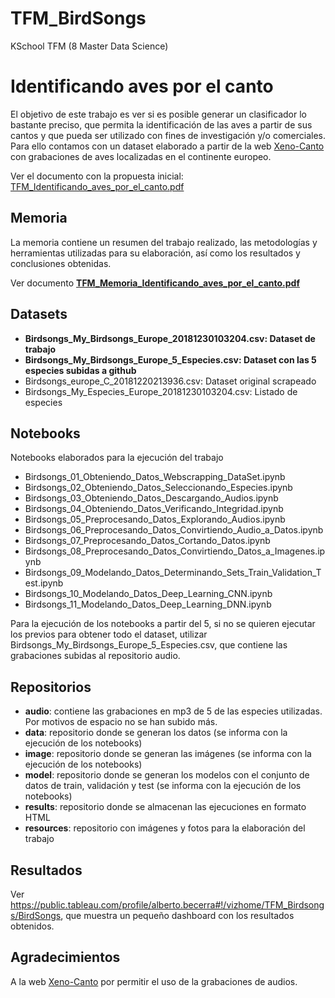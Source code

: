 # TFM_BirdSongs
KSchool TFM (8 Master Data Science)

Identificando aves por el canto
=======

El objetivo de este trabajo es ver si es posible generar un clasificador lo bastante preciso, que permita la identificación de las aves a partir de sus cantos y que pueda ser utilizado con fines de investigación y/o comerciales. Para ello contamos con un dataset elaborado a partir de la web [Xeno-Canto](https://www.xeno-canto.org) con grabaciones de aves localizadas en el continente europeo.

Ver el documento con la propuesta inicial: [TFM_Identificando_aves_por_el_canto.pdf](https://github.com/albertobecerra74/TFM_BirdSongs/blob/master/TFM_Identificando_aves_por_el_canto.pdf)

Memoria
-------------

La memoria contiene un resumen del trabajo realizado, las metodologías y herramientas utilizadas para su elaboración, así como los resultados y conclusiones obtenidas.

Ver documento [**TFM_Memoria_Identificando_aves_por_el_canto.pdf**](https://github.com/albertobecerra74/TFM_BirdSongs/blob/master/TFM_Memoria_Identificando_Especies_Por_el_Canto.pdf)

Datasets
-----------------------

* **Birdsongs_My_Birdsongs_Europe_20181230103204.csv: Dataset de trabajo**
* **Birdsongs_My_Birdsongs_Europe_5_Especies.csv: Dataset con las 5 especies subidas a github**
* Birdsongs_europe_C_20181220213936.csv: Dataset original scrapeado 
* Birdsongs_My_Especies_Europe_20181230103204.csv: Listado de especies

Notebooks
-----------------------
Notebooks elaborados para la ejecución del trabajo

* Birdsongs_01_Obteniendo_Datos_Webscrapping_DataSet.ipynb
* Birdsongs_02_Obteniendo_Datos_Seleccionando_Especies.ipynb
* Birdsongs_03_Obteniendo_Datos_Descargando_Audios.ipynb
* Birdsongs_04_Obteniendo_Datos_Verificando_Integridad.ipynb
* Birdsongs_05_Preprocesando_Datos_Explorando_Audios.ipynb
* Birdsongs_06_Preprocesando_Datos_Convirtiendo_Audio_a_Datos.ipynb
* Birdsongs_07_Preprocesando_Datos_Cortando_Datos.ipynb
* Birdsongs_08_Preprocesando_Datos_Convirtiendo_Datos_a_Imagenes.ipynb
* Birdsongs_09_Modelando_Datos_Determinando_Sets_Train_Validation_Test.ipynb
* Birdsongs_10_Modelando_Datos_Deep_Learning_CNN.ipynb
* Birdsongs_11_Modelando_Datos_Deep_Learning_DNN.ipynb


Para la ejecución de los notebooks a partir del 5, si no se quieren ejecutar los previos para obtener todo el dataset, utilizar Birdsongs_My_Birdsongs_Europe_5_Especies.csv, que contiene las grabaciones subidas al repositorio audio.


Repositorios
-----------------------

* **audio**: contiene las grabaciones en mp3 de 5 de las especies utilizadas. Por motivos de espacio no se han subido más.
* **data**: repositorio donde se generan los datos (se informa con la ejecución de los notebooks)
* **image**: repositorio donde se generan las imágenes (se informa con la ejecución de los notebooks)
* **model**: repositorio donde se generan los modelos con el conjunto de datos de train, validación y test (se informa con la ejecución de los notebooks)
* **results**: repositorio donde se almacenan las ejecuciones en formato HTML
* **resources**: repositorio con imágenes y fotos para la elaboración del trabajo

Resultados
-----------------------

Ver https://public.tableau.com/profile/alberto.becerra#!/vizhome/TFM_Birdsongs/BirdSongs, que muestra un pequeño dashboard con los resultados obtenidos.

Agradecimientos
-----------------------

A la web [Xeno-Canto](https://www.xeno-canto.org) por permitir el uso de la grabaciones de audios.



